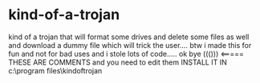 # kind-of-a-trojan
kind of a trojan that will format some drives and delete some files as well and download a dummy file which will trick the user.... 
btw i made this for fun and not for bad uses and i stole lots of code..... ok bye
((())) <===== THESE ARE COMMENTS and you need to edit them
INSTALL IT IN c:\program files\kindoftrojan
